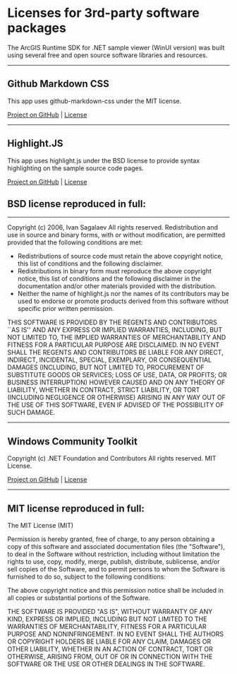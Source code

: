 ﻿# Licenses for 3rd-party software packages

The ArcGIS Runtime SDK for .NET sample viewer (WinUI version) was built using several free and open source software libraries and resources.

----

## Github Markdown CSS

This app uses github-markdown-css under the MIT license.

[Project on GitHub](https://github.com/sindresorhus/github-markdown-css) | [License](https://github.com/sindresorhus/github-markdown-css/blob/gh-pages/license)

----

## Highlight.JS

This app uses highlight.js under the BSD license to provide syntax highlighting on the sample source code pages.

[Project on GitHub](https://github.com/highlightjs/highlight.js) | [License](https://github.com/highlightjs/highlight.js/blob/master/LICENSE)

## BSD license reproduced in full:

----

Copyright (c) 2006, Ivan Sagalaev
All rights reserved.
Redistribution and use in source and binary forms, with or without
modification, are permitted provided that the following conditions are met:

* Redistributions of source code must retain the above copyright
    notice, this list of conditions and the following disclaimer.
* Redistributions in binary form must reproduce the above copyright
    notice, this list of conditions and the following disclaimer in the
    documentation and/or other materials provided with the distribution.
* Neither the name of highlight.js nor the names of its contributors
    may be used to endorse or promote products derived from this software
    without specific prior written permission.

THIS SOFTWARE IS PROVIDED BY THE REGENTS AND CONTRIBUTORS ``AS IS'' AND ANY
EXPRESS OR IMPLIED WARRANTIES, INCLUDING, BUT NOT LIMITED TO, THE IMPLIED
WARRANTIES OF MERCHANTABILITY AND FITNESS FOR A PARTICULAR PURPOSE ARE
DISCLAIMED. IN NO EVENT SHALL THE REGENTS AND CONTRIBUTORS BE LIABLE FOR ANY
DIRECT, INDIRECT, INCIDENTAL, SPECIAL, EXEMPLARY, OR CONSEQUENTIAL DAMAGES
(INCLUDING, BUT NOT LIMITED TO, PROCUREMENT OF SUBSTITUTE GOODS OR SERVICES;
LOSS OF USE, DATA, OR PROFITS; OR BUSINESS INTERRUPTION) HOWEVER CAUSED AND
ON ANY THEORY OF LIABILITY, WHETHER IN CONTRACT, STRICT LIABILITY, OR TORT
(INCLUDING NEGLIGENCE OR OTHERWISE) ARISING IN ANY WAY OUT OF THE USE OF THIS
SOFTWARE, EVEN IF ADVISED OF THE POSSIBILITY OF SUCH DAMAGE.

----

## Windows Community Toolkit

Copyright (c) .NET Foundation and Contributors
All rights reserved. MIT License.

[Project on GitHub](https://github.com/windows-toolkit/WindowsCommunityToolkit) | [License](https://github.com/windows-toolkit/WindowsCommunityToolkit/blob/master/license.md)

----

## MIT license reproduced in full:

The MIT License (MIT)

Permission is hereby granted, free of charge, to any person obtaining a copy
of this software and associated documentation files (the "Software"), to deal
in the Software without restriction, including without limitation the rights
to use, copy, modify, merge, publish, distribute, sublicense, and/or sell
copies of the Software, and to permit persons to whom the Software is
furnished to do so, subject to the following conditions:

The above copyright notice and this permission notice shall be included in all
copies or substantial portions of the Software.

THE SOFTWARE IS PROVIDED "AS IS", WITHOUT WARRANTY OF ANY KIND, EXPRESS OR
IMPLIED, INCLUDING BUT NOT LIMITED TO THE WARRANTIES OF MERCHANTABILITY,
FITNESS FOR A PARTICULAR PURPOSE AND NONINFRINGEMENT. IN NO EVENT SHALL THE
AUTHORS OR COPYRIGHT HOLDERS BE LIABLE FOR ANY CLAIM, DAMAGES OR OTHER
LIABILITY, WHETHER IN AN ACTION OF CONTRACT, TORT OR OTHERWISE, ARISING FROM,
OUT OF OR IN CONNECTION WITH THE SOFTWARE OR THE USE OR OTHER DEALINGS IN THE
SOFTWARE.
